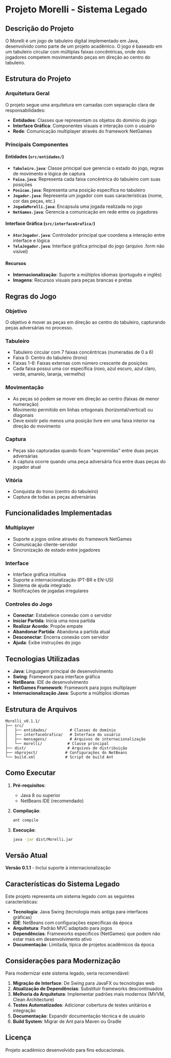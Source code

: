 # Projeto Morelli - Sistema Legado

## Descrição do Projeto

O Morelli é um jogo de tabuleiro digital implementado em Java, desenvolvido como parte de um projeto acadêmico. O jogo é baseado em um tabuleiro circular com múltiplas faixas concêntricas, onde dois jogadores competem movimentando peças em direção ao centro do tabuleiro.

## Estrutura do Projeto

### Arquitetura Geral
O projeto segue uma arquitetura em camadas com separação clara de responsabilidades:

- **Entidades**: Classes que representam os objetos do domínio do jogo
- **Interface Gráfica**: Componentes visuais e interação com o usuário
- **Rede**: Comunicação multiplayer através do framework NetGames

### Principais Componentes

#### Entidades (`src/entidades/`)
- **`Tabuleiro.java`**: Classe principal que gerencia o estado do jogo, regras de movimento e lógica de captura
- **`Faixa.java`**: Representa cada faixa concêntrica do tabuleiro com suas posições
- **`Posicao.java`**: Representa uma posição específica no tabuleiro
- **`Jogador.java`**: Representa um jogador com suas características (nome, cor das peças, etc.)
- **`JogadaMorelli.java`**: Encapsula uma jogada realizada no jogo
- **`NetGames.java`**: Gerencia a comunicação em rede entre os jogadores

#### Interface Gráfica (`src/interfaceGrafica/`)
- **`AtorJogador.java`**: Controlador principal que coordena a interação entre interface e lógica
- **`TelaJogador.java`**: Interface gráfica principal do jogo (arquivo .form não visível)

#### Recursos
- **Internacionalização**: Suporte a múltiplos idiomas (português e inglês)
- **Imagens**: Recursos visuais para peças brancas e pretas

## Regras do Jogo

### Objetivo
O objetivo é mover as peças em direção ao centro do tabuleiro, capturando peças adversárias no processo.

### Tabuleiro
- Tabuleiro circular com 7 faixas concêntricas (numeradas de 0 a 6)
- Faixa 0: Centro do tabuleiro (trono)
- Faixas 1-6: Faixas externas com número crescente de posições
- Cada faixa possui uma cor específica (roxo, azul escuro, azul claro, verde, amarelo, laranja, vermelho)

### Movimentação
- As peças só podem se mover em direção ao centro (faixas de menor numeração)
- Movimento permitido em linhas ortogonais (horizontal/vertical) ou diagonais
- Deve existir pelo menos uma posição livre em uma faixa interior na direção do movimento

### Captura
- Peças são capturadas quando ficam "espremidas" entre duas peças adversárias
- A captura ocorre quando uma peça adversária fica entre duas peças do jogador atual

### Vitória
- Conquista do trono (centro do tabuleiro)
- Captura de todas as peças adversárias

## Funcionalidades Implementadas

### Multiplayer
- Suporte a jogos online através do framework NetGames
- Comunicação cliente-servidor
- Sincronização de estado entre jogadores

### Interface
- Interface gráfica intuitiva
- Suporte a internacionalização (PT-BR e EN-US)
- Sistema de ajuda integrado
- Notificações de jogadas irregulares

### Controles do Jogo
- **Conectar**: Estabelece conexão com o servidor
- **Iniciar Partida**: Inicia uma nova partida
- **Realizar Acordo**: Propõe empate
- **Abandonar Partida**: Abandona a partida atual
- **Desconectar**: Encerra conexão com servidor
- **Ajuda**: Exibe instruções do jogo

## Tecnologias Utilizadas

- **Java**: Linguagem principal de desenvolvimento
- **Swing**: Framework para interface gráfica
- **NetBeans**: IDE de desenvolvimento
- **NetGames Framework**: Framework para jogos multiplayer
- **Internacionalização Java**: Suporte a múltiplos idiomas

## Estrutura de Arquivos

```
Morelli_v0.1.1/
├── src/
│   ├── entidades/          # Classes do domínio
│   ├── interfaceGrafica/   # Interface do usuário
│   ├── mensagens/          # Arquivos de internacionalização
│   └── morelli/           # Classe principal
├── dist/                  # Arquivos de distribuição
├── nbproject/            # Configurações do NetBeans
└── build.xml             # Script de build Ant
```

## Como Executar

1. **Pré-requisitos**:
   - Java 8 ou superior
   - NetBeans IDE (recomendado)

2. **Compilação**:
   ```bash
   ant compile
   ```

3. **Execução**:
   ```bash
   java -jar dist/Morelli.jar
   ```

## Versão Atual

**Versão 0.1.1** - Inclui suporte à internacionalização

## Características do Sistema Legado

Este projeto representa um sistema legado com as seguintes características:

- **Tecnologia**: Java Swing (tecnologia mais antiga para interfaces gráficas)
- **IDE**: NetBeans com configurações específicas da época
- **Arquitetura**: Padrão MVC adaptado para jogos
- **Dependências**: Frameworks específicos (NetGames) que podem não estar mais em desenvolvimento ativo
- **Documentação**: Limitada, típica de projetos acadêmicos da época

## Considerações para Modernização

Para modernizar este sistema legado, seria recomendável:

1. **Migração de Interface**: De Swing para JavaFX ou tecnologias web
2. **Atualização de Dependências**: Substituir frameworks descontinuados
3. **Melhoria da Arquitetura**: Implementar padrões mais modernos (MVVM, Clean Architecture)
4. **Testes Automatizados**: Adicionar cobertura de testes unitários e integração
5. **Documentação**: Expandir documentação técnica e de usuário
6. **Build System**: Migrar de Ant para Maven ou Gradle

## Licença

Projeto acadêmico desenvolvido para fins educacionais.